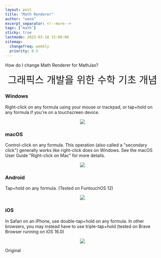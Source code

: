 ```yaml
---
layout: post
title: "Math Renderer"
author: "wano"
excerpt_separator: <!--more-->
tags: ['math']
sticky: true
lastmode: 2023-03-18 15:00:00
sitemap:
  changefreq: weekly
  priority: 0.5
---
```


How do I change Math Renderer for MathJax?<!--more-->

<div align="center"> <font size="6">그래픽스 개발을 위한 수학 기초 개념</font></div>

### Windows

Right-click on any formula using your mouse or trackpad, or tap+hold on any formula if you're on a touchscreen device.

<center><img src="https://cgvfxmath.github.io/assets/img/math_renderer_windows.png"></center>

### macOS

Control-click on any formula. This operation (also called a "secondary click") generally works like right-click does on Windows. See the macOS User Guide "Right-click on Mac" for more details.

<center><img src="https://cgvfxmath.github.io/assets/img/math_renderer_macOS.png"></center>

### Android

Tap+hold on any formula. (Tested on FuntouchOS 12)

<center><img src="https://cgvfxmath.github.io/assets/img/math_renderer_android.png"></center>

### iOS

In Safari on an iPhone, use double-tap+hold on any formula. In other browsers, you may instead have to use triple-tap+hold (tested on Brave Browser running on iOS 16.0)

<center><img src="https://cgvfxmath.github.io/assets/img/math_renderer_iOS.png"></center>

Original <!-- Source: https://math.meta.stackexchange.com/questions/30859/how-do-i-change-math-renderer-for-mathjax -->